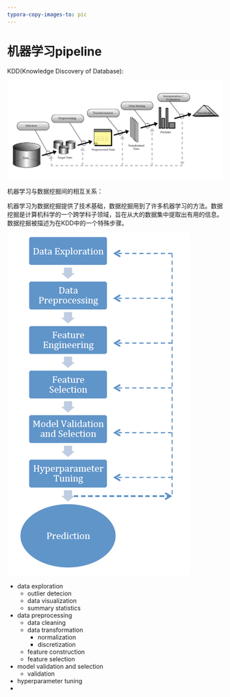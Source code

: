 ```yaml
---
typora-copy-images-to: pic
---
```


# 机器学习pipeline

KDD(Knowledge  Discovery of Database):

![1491447818151](pic/1491447818151.png)

机器学习与数据挖掘间的相互关系：

机器学习为数据挖掘提供了技术基础，数据挖掘用到了许多机器学习的方法。数据挖掘是计算机科学的一个跨学科子领域，旨在从大的数据集中提取出有用的信息。数据挖掘被描述为在KDD中的一个特殊步骤。



![1491448022782](pic/1491448022782.png)

- data exploration
  - outlier detecion
  - data visualization
  - summary statistics
- data preprocessing
  - data cleaning
  - data transformation
    - normalization
    - discretization
  - feature construction
  - feature selection
- model validation and selection
  - validation
- hyperparameter tuning
- ​











